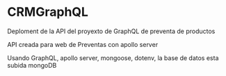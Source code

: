 # CRMGraphQL
Deploment de la API del proyexto de GraphQL de preventa de productos

API creada para web de Preventas con apollo server

Usando GraphQL, apollo server, mongoose, dotenv, la base de datos esta subida mongoDB 
